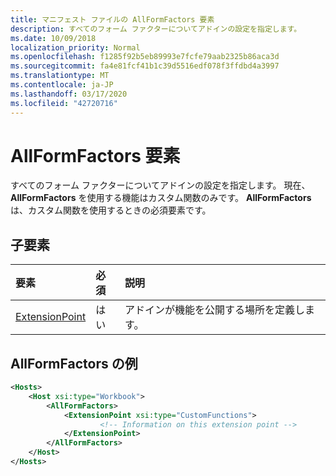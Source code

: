 ```yaml
---
title: マニフェスト ファイルの AllFormFactors 要素
description: すべてのフォーム ファクターについてアドインの設定を指定します。
ms.date: 10/09/2018
localization_priority: Normal
ms.openlocfilehash: f1285f92b5eb89993e7fcfe79aab2325b86aca3d
ms.sourcegitcommit: fa4e81fcf41b1c39d5516edf078f3ffdbd4a3997
ms.translationtype: MT
ms.contentlocale: ja-JP
ms.lasthandoff: 03/17/2020
ms.locfileid: "42720716"
---
```

# <a name="allformfactors-element"></a>AllFormFactors 要素

すべてのフォーム ファクターについてアドインの設定を指定します。 現在、**AllFormFactors** を使用する機能はカスタム関数のみです。 **AllFormFactors** は、カスタム関数を使用するときの必須要素です。

## <a name="child-elements"></a>子要素

|  要素 |  必須  |  説明  |
|:-----|:-----|:-----|
|  [ExtensionPoint](extensionpoint.md) |  はい |  アドインが機能を公開する場所を定義します。 |

## <a name="allformfactors-example"></a>AllFormFactors の例

```xml
<Hosts>
    <Host xsi:type="Workbook">
        <AllFormFactors>
            <ExtensionPoint xsi:type="CustomFunctions">
                    <!-- Information on this extension point -->
            </ExtensionPoint>
        </AllFormFactors>
    </Host>
</Hosts>
```
